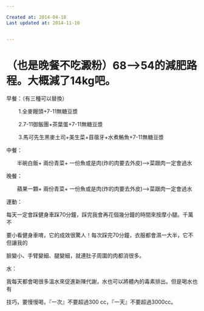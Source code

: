 ```yaml
---

Created at: 2014-04-18
Last updated at: 2014-11-10


---
```


# （也是晚餐不吃澱粉）68-->54的減肥路程。大概減了14kg吧。


早餐：（有三種可以替換）

　　 1.全麥饅頭+7-11無糖豆漿

　　 2.7-11御飯團+茶葉蛋+7-11無糖豆漿

　　 3.馬可先生黑麥土司+美生菜+苜蓿牙+水煮鮪魚+7-11無糖豆漿

中餐：

　　半碗白飯+ 兩份青菜+ 一份魚或是肉(炸的肉要去外皮)-->菜跟肉一定會過水

晚餐：

　　蘋果一顆+ 兩份青菜+ 一份魚或是肉(炸的肉要去外皮)-->菜跟肉一定會過水

運動：

每天一定會踩健身車踩70分鐘，踩完我會再花個幾分鐘的時間來按摩小腿。千萬不

要小看健身車唷，它的成效很驚人！每次踩完70分鐘，衣服都會濕一大半，它不但讓我的

臉變小、手臂變細、腿變細，就連肚子周圍的肉都消很多。

水：

我每天都會喝很多溫水來促進新陳代謝，水也可以將體內的毒素排出。但是喝水也有

技巧，要慢慢喝，『一次』不要超過300 cc，『一天』不要超過3000cc。

